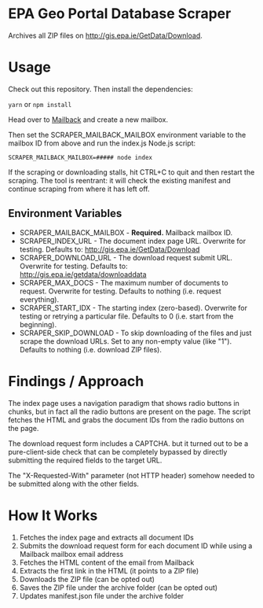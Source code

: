 # EPA Geo Portal Database Scraper

Archives all ZIP files on http://gis.epa.ie/GetData/Download.

# Usage

Check out this repository. Then install the dependencies:

`yarn` or `npm install`

Head over to [Mailback](http://mailback.io) and create a new mailbox.

Then set the SCRAPER_MAILBACK_MAILBOX environment variable to the mailbox ID from above and run the index.js Node.js script:

`SCRAPER_MAILBACK_MAILBOX=##### node index`

If the scraping or downloading stalls, hit CTRL+C to quit and then restart the scraping. The tool is reentrant: it will check the existing manifest and continue scraping from where it has left off.

## Environment Variables

* SCRAPER_MAILBACK_MAILBOX - **Required.** Mailback mailbox ID.
* SCRAPER_INDEX_URL - The document index page URL. Overwrite for testing. Defaults to: http://gis.epa.ie/GetData/Download
* SCRAPER_DOWNLOAD_URL - The download request submit URL. Overwrite for testing. Defaults to: http://gis.epa.ie/getdata/downloaddata
* SCRAPER_MAX_DOCS - The maximum number of documents to request. Overwrite for testing. Defaults to nothing (i.e. request everything).
* SCRAPER_START_IDX - The starting index (zero-based). Overwrite for testing or retrying a particular file. Defaults to 0 (i.e. start from the beginning).
* SCRAPER_SKIP_DOWNLOAD - To skip downloading of the files and just scrape the download URLs. Set to any non-empty value (like "1"). Defaults to nothing (i.e. download ZIP files).

# Findings / Approach

The index page uses a navigation paradigm that shows radio buttons in chunks, but in fact all the radio buttons are present on the page. The script fetches the HTML and grabs the document IDs from the radio buttons on the page.

The download request form includes a CAPTCHA. but it turned out to be a pure-client-side check that can be completely bypassed by directly submitting the required fields to the target URL.

The "X-Requested-With" parameter (not HTTP header) somehow needed to be submitted along with the other fields.

# How It Works

1. Fetches the index page and extracts all document IDs
2. Submits the download request form for each document ID while using a Mailback mailbox email address
3. Fetches the HTML content of the email from Mailback
4. Extracts the first link in the HTML (it points to a ZIP file)
5. Downloads the ZIP file (can be opted out)
6. Saves the ZIP file under the archive folder (can be opted out)
7. Updates manifest.json file under the archive folder
